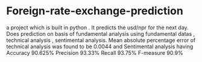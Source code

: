 # Foreign-rate-exchange-prediction 
a project which is built in python .
It predicts the usd/npr for the next day.
Does prediction on basis of fundamental analysis using fundamental datas , technical analysis , sentimental analysis.
Mean absolute percentage error of technical analysis was found to be 0.0044 
and Sentimental analysis having 
Accuracy 90.625%
Precision 93.33% 
Recall 93.75%
F-measure  90.9%
